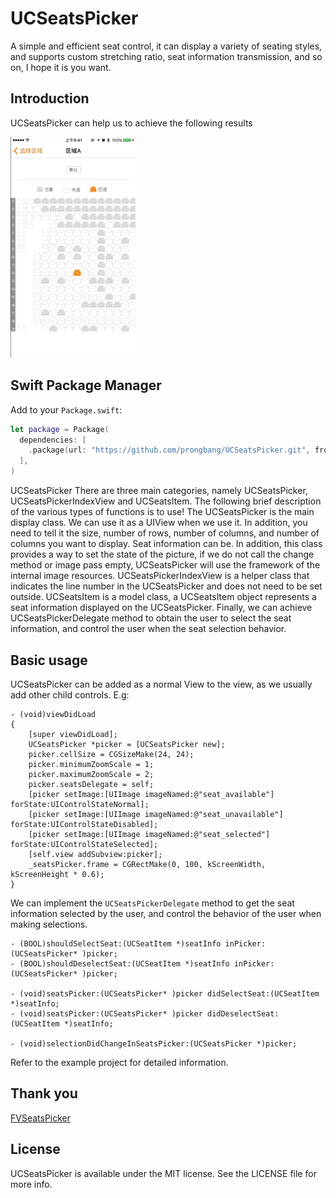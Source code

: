 # UCSeatsPicker

A simple and efficient seat control, it can display a variety of seating styles, and supports custom stretching ratio, seat information transmission, and so on, I hope it is you want.

## Introduction

UCSeatsPicker can help us to achieve the following results

<img src="image.png" width = 200 />

## Swift Package Manager

Add to your `Package.swift`:

```swift
let package = Package(
  dependencies: [
    .package(url: "https://github.com/prongbang/UCSeatsPicker.git", from: "0.0.13"),
  ],
)
```

UCSeatsPicker There are three main categories, namely UCSeatsPicker, UCSeatsPickerIndexView and UCSeatsItem. The following brief description of the various types of functions is to use!
The UCSeatsPicker is the main display class. We can use it as a UIView when we use it. In addition, you need to tell it the size, number of rows, number of columns, and number of columns you want to display. Seat information can be. In addition, this class provides a way to set the state of the picture, if we do not call the change method or image pass empty, UCSeatsPicker will use the framework of the internal image resources.
UCSeatsPickerIndexView is a helper class that indicates the line number in the UCSeatsPicker and does not need to be set outside.
UCSeatsItem is a model class, a UCSeatsItem object represents a seat information displayed on the UCSeatsPicker.
Finally, we can achieve UCSeatsPickerDelegate method to obtain the user to select the seat information, and control the user when the seat selection behavior.

## Basic usage

UCSeatsPicker can be added as a normal View to the view, as we usually add other child controls. E.g:

```objc
- (void)viewDidLoad 
{
    [super viewDidLoad];
    UCSeatsPicker *picker = [UCSeatsPicker new];
    picker.cellSize = CGSizeMake(24, 24);
    picker.minimumZoomScale = 1;
    picker.maximumZoomScale = 2;
    picker.seatsDelegate = self;
    [picker setImage:[UIImage imageNamed:@"seat_available"] forState:UIControlStateNormal];
    [picker setImage:[UIImage imageNamed:@"seat_unavailable"] forState:UIControlStateDisabled];
    [picker setImage:[UIImage imageNamed:@"seat_selected"] forState:UIControlStateSelected];
    [self.view addSubview:picker];
    _seatsPicker.frame = CGRectMake(0, 100, kScreenWidth, kScreenHeight * 0.6);
}
```

We can implement the `UCSeatsPickerDelegate` method to get the seat information selected by the user, and control the behavior of the user when making selections.

```objc
- (BOOL)shouldSelectSeat:(UCSeatItem *)seatInfo inPicker:(UCSeatsPicker* )picker;
- (BOOL)shouldDeselectSeat:(UCSeatItem *)seatInfo inPicker:(UCSeatsPicker* )picker;

- (void)seatsPicker:(UCSeatsPicker* )picker didSelectSeat:(UCSeatItem *)seatInfo;
- (void)seatsPicker:(UCSeatsPicker* )picker didDeselectSeat:(UCSeatItem *)seatInfo;

- (void)selectionDidChangeInSeatsPicker:(UCSeatsPicker *)picker;

```

Refer to the example project for detailed information.

## Thank you

[FVSeatsPicker](https://github.com/iforvert/FVSeatsPicker)

## License

UCSeatsPicker is available under the MIT license. See the LICENSE file for more info.